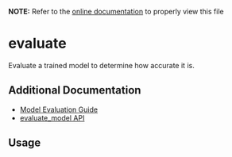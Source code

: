 __NOTE:__ Refer to the [online documentation](https://github.com/chenxingqiang/yzlite) to properly view this file

# evaluate

Evaluate a trained model to determine how accurate it is.

## Additional Documentation

- [Model Evaluation Guide](../guides/model_evaluation.md)
- [evaluate_model API](https://github.com/chenxingqiang/yzlite/docs/python_api/operations/evaluate.html)

## Usage

```{include} ./evaluate_cli_help.md
```

